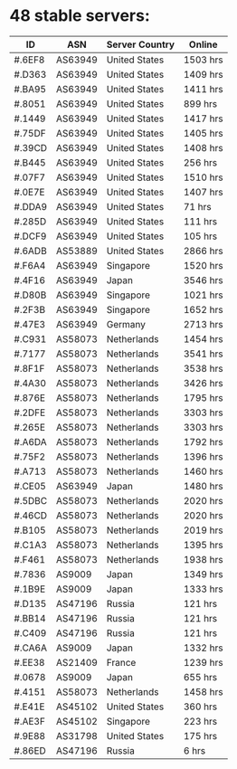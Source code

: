 # 48 stable servers:

| ID | ASN | Server Country | Online |
| ------ | ------ | ------ | ------ |
| #.6EF8 | AS63949 | United States | 1503 hrs |
| #.D363 | AS63949 | United States | 1409 hrs |
| #.BA95 | AS63949 | United States | 1411 hrs |
| #.8051 | AS63949 | United States | 899 hrs |
| #.1449 | AS63949 | United States | 1417 hrs |
| #.75DF | AS63949 | United States | 1405 hrs |
| #.39CD | AS63949 | United States | 1408 hrs |
| #.B445 | AS63949 | United States | 256 hrs |
| #.07F7 | AS63949 | United States | 1510 hrs |
| #.0E7E | AS63949 | United States | 1407 hrs |
| #.DDA9 | AS63949 | United States | 71 hrs |
| #.285D | AS63949 | United States | 111 hrs |
| #.DCF9 | AS63949 | United States | 105 hrs |
| #.6ADB | AS53889 | United States | 2866 hrs |
| #.F6A4 | AS63949 | Singapore | 1520 hrs |
| #.4F16 | AS63949 | Japan | 3546 hrs |
| #.D80B | AS63949 | Singapore | 1021 hrs |
| #.2F3B | AS63949 | Singapore | 1652 hrs |
| #.47E3 | AS63949 | Germany | 2713 hrs |
| #.C931 | AS58073 | Netherlands | 1454 hrs |
| #.7177 | AS58073 | Netherlands | 3541 hrs |
| #.8F1F | AS58073 | Netherlands | 3538 hrs |
| #.4A30 | AS58073 | Netherlands | 3426 hrs |
| #.876E | AS58073 | Netherlands | 1795 hrs |
| #.2DFE | AS58073 | Netherlands | 3303 hrs |
| #.265E | AS58073 | Netherlands | 3303 hrs |
| #.A6DA | AS58073 | Netherlands | 1792 hrs |
| #.75F2 | AS58073 | Netherlands | 1396 hrs |
| #.A713 | AS58073 | Netherlands | 1460 hrs |
| #.CE05 | AS63949 | Japan | 1480 hrs |
| #.5DBC | AS58073 | Netherlands | 2020 hrs |
| #.46CD | AS58073 | Netherlands | 2020 hrs |
| #.B105 | AS58073 | Netherlands | 2019 hrs |
| #.C1A3 | AS58073 | Netherlands | 1395 hrs |
| #.F461 | AS58073 | Netherlands | 1938 hrs |
| #.7836 | AS9009 | Japan | 1349 hrs |
| #.1B9E | AS9009 | Japan | 1333 hrs |
| #.D135 | AS47196 | Russia | 121 hrs |
| #.BB14 | AS47196 | Russia | 121 hrs |
| #.C409 | AS47196 | Russia | 121 hrs |
| #.CA6A | AS9009 | Japan | 1332 hrs |
| #.EE38 | AS21409 | France | 1239 hrs |
| #.0678 | AS9009 | Japan | 655 hrs |
| #.4151 | AS58073 | Netherlands | 1458 hrs |
| #.E41E | AS45102 | United States | 360 hrs |
| #.AE3F | AS45102 | Singapore | 223 hrs |
| #.9E88 | AS31798 | United States | 175 hrs |
| #.86ED | AS47196 | Russia | 6 hrs |

